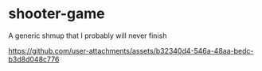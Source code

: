 # shooter-game
A generic shmup that I probably will never finish

https://github.com/user-attachments/assets/b32340d4-546a-48aa-bedc-b3d8d048c776

